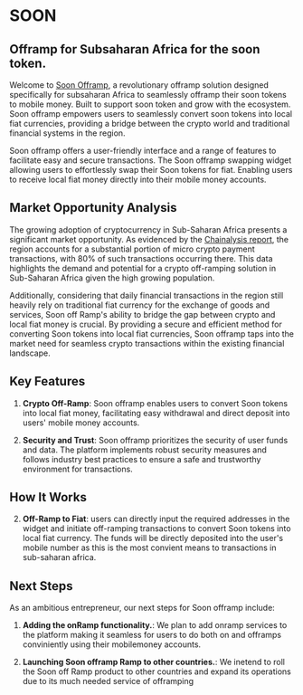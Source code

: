 # SOON

## Offramp for Subsaharan Africa for the soon token.


Welcome to [Soon Offramp](https://soon-hack.vercel.app/), a revolutionary offramp solution designed specifically for subsaharan Africa to seamlessly offramp their soon tokens to mobile money. Built to support soon token and grow with the ecosystem. Soon offramp empowers users to seamlessly convert soon tokens into local fiat currencies, providing a bridge between the crypto world and traditional financial systems in the region.

Soon offramp offers a user-friendly interface and a range of features to facilitate easy and secure transactions. The Soon offramp swapping widget allowing users to effortlessly swap their Soon tokens for fiat. Enabling users to receive local fiat money directly into their mobile money accounts.



## Market Opportunity Analysis

The growing adoption of cryptocurrency in Sub-Saharan Africa presents a significant market opportunity. As evidenced by the [Chainalysis report](https://blog.chainalysis.com/reports/sub-saharan-africa-cryptocurrency-geography-report-2022-preview/#:~:text=Sub%2Dsaharan%20Africa%20accounts%20for,growth%20over%20the%20year%20prior.), the region accounts for a substantial portion of micro crypto payment transactions, with 80% of such transactions occurring there. This data highlights the demand and potential for a crypto off-ramping solution in Sub-Saharan Africa given the high growing population.

Additionally, considering that daily financial transactions in the region still heavily rely on traditional fiat currency for the exchange of goods and services, Soon off Ramp's ability to bridge the gap between crypto and local fiat money is crucial. By providing a secure and efficient method for converting Soon tokens into local fiat currencies, Soon offramp taps into the market need for seamless crypto transactions within the existing financial landscape.

## Key Features

1. **Crypto Off-Ramp**: Soon offramp enables users to convert Soon tokens into local fiat money, facilitating easy withdrawal and direct deposit into users' mobile money accounts.

4. **Security and Trust**: Soon offramp prioritizes the security of user funds and data. The platform implements robust security measures and follows industry best practices to ensure a safe and trustworthy environment for transactions.

## How It Works



2. **Off-Ramp to Fiat**: users can directly input the required addresses in the widget and initiate off-ramping transactions to convert Soon tokens into local fiat currency. The funds will be directly deposited into the user's mobile number as this is the most convient means to transactions in sub-saharan africa.

## Next Steps

As an ambitious entrepreneur, our next steps for Soon offramp include:


1. **Adding the onRamp functionality.**: We plan to add onramp services to the platform making it seamless for users to do both on and offramps conviniently using their mobilemoney accounts.

2. **Launching Soon offramp Ramp to other countries.**: We inetend to roll the Soon off Ramp product to other countries and expand its operations due to its much needed service of offramping
